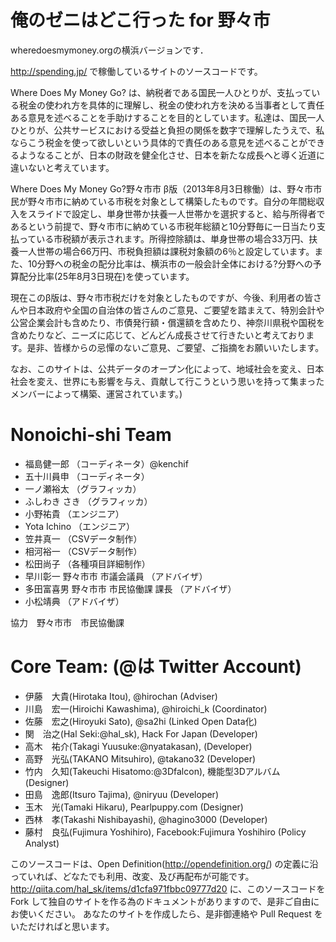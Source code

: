 # 俺のゼニはどこ行った for 野々市

wheredoesmymoney.orgの横浜バージョンです．

http://spending.jp/ で稼働しているサイトのソースコードです。

Where Does My Money Go? は、納税者である国民一人ひとりが、支払っている税金の使われ方を具体的に理解し、税金の使われ方を決める当事者として責任ある意見を述べることを手助けすることを目的としています。私達は、国民一人ひとりが、公共サービスにおける受益と負担の関係を数字で理解したうえで、私ならこう税金を使って欲しいという具体的で責任のある意見を述べることができるようなることが、日本の財政を健全化させ、日本を新たな成長へと導く近道に違いないと考えています。

Where Does My Money Go?野々市市 β版（2013年8月3日稼働）は、野々市市民が野々市市に納めている市税を対象として構築したものです。自分の年間総収入をスライドで設定し、単身世帯か扶養一人世帯かを選択すると、給与所得者であるという前提で、野々市市に納めている市税年総額と10分野毎に一日当たり支払っている市税額が表示されます。所得控除額は、単身世帯の場合33万円、扶養一人世帯の場合66万円、市税負担額は課税対象額の6％と設定しています。また、10分野への税金の配分比率は、横浜市の一般会計全体における?分野への予算配分比率(25年8月3日現在)を使っています。

現在このβ版は、野々市市税だけを対象としたものですが、今後、利用者の皆さんや日本政府や全国の自治体の皆さんのご意見、ご要望を踏まえて、特別会計や公営企業会計も含めたり、市債発行額・償還額を含めたり、神奈川県税や国税を含めたりなど、ニーズに応じて、どんどん成長させて行きたいと考えております。是非、皆様からの忌憚のないご意見、ご要望、ご指摘をお願いいたします。

なお、このサイトは、公共データのオープン化によって、地域社会を変え、日本社会を変え、世界にも影響を与え、貢献して行こうという思いを持って集まったメンバーによって構築、運営されています。)

# Nonoichi-shi Team

- 福島健一郎 （コーディネータ）@kenchif
- 五十川員申 （コーディネータ）
- 一ノ瀬裕太 （グラフィッカ）
- ふしわき さき （グラフィッカ）
- 小野祐貴 （エンジニア）
- Yota Ichino （エンジニア）
- 笠井真一 （CSVデータ制作）
- 相河裕一 （CSVデータ制作）
- 松田尚子 （各種項目詳細制作）
- 早川彰一 野々市市 市議会議員 （アドバイザ）
- 多田富喜男 野々市市 市民協働課 課長 （アドバイザ）
- 小松靖典 （アドバイザ）

協力　野々市市　市民協働課

# Core Team: (@は Twitter Account)

- 伊藤　大貴(Hirotaka Itou), @hirochan (Adviser)
- 川島　宏一(Hiroichi Kawashima), @hiroichi_k (Coordinator)
- 佐藤　宏之(Hiroyuki Sato), @sa2hi (Linked Open Data化)
- 関　治之(Hal Seki:@hal_sk), Hack For Japan (Developer)
- 高木　祐介(Takagi Yuusuke:@nyatakasan), (Developer)
- 高野　光弘(TAKANO Mitsuhiro), @takano32 (Developer)
- 竹内　久知(Takeuchi Hisatomo:@3Dfalcon), 機能型3Dアルバム (Designer)
- 田島　逸郎(Itsuro Tajima), @niryuu (Developer)
- 玉木　光(Tamaki Hikaru), Pearlpuppy.com (Designer)
- 西林　孝(Takashi Nishibayashi), @hagino3000 (Developer)
- 藤村　良弘(Fujimura Yoshihiro), Facebook:Fujimura Yoshihiro (Policy Analyst)


このソースコードは、Open Definition(http://opendefinition.org/) の定義に沿っていれば、どなたでも利用、改変、及び再配布が可能です。
http://qiita.com/hal_sk/items/d1cfa971fbbc09777d20
に、このソースコードを Fork して独自のサイトを作る為のドキュメントがありますので、是非ご自由にお使いください。
あなたのサイトを作成したら、是非御連絡や Pull Request をいただければと思います。
